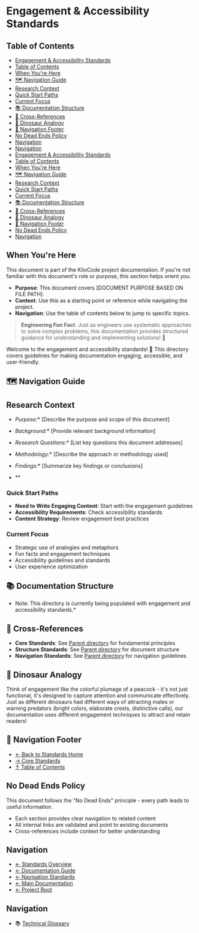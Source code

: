 # Engagement & Accessibility Standards

## Table of Contents
- [Engagement & Accessibility Standards](#engagement-accessibility-standards)
- [Table of Contents](#table-of-contents)
- [When You're Here](#when-youre-here)
- [🗺️ Navigation Guide](#️-navigation-guide)
- [Research Context](#research-context)
- [Quick Start Paths](#quick-start-paths)
- [Current Focus](#current-focus)
- [📚 Documentation Structure](#-documentation-structure)
- [🔗 Cross-References](#-cross-references)
- [🦕 Dinosaur Analogy](#-dinosaur-analogy)
- [🧭 Navigation Footer](#-navigation-footer)
- [No Dead Ends Policy](#no-dead-ends-policy)
- [Navigation](#navigation)
- [Navigation](#navigation)
- [Engagement & Accessibility Standards](#engagement-accessibility-standards)
- [Table of Contents](#table-of-contents)
- [When You're Here](#when-youre-here)
- [🗺️ Navigation Guide](#️-navigation-guide)
- [Research Context](#research-context)
- [Quick Start Paths](#quick-start-paths)
- [Current Focus](#current-focus)
- [📚 Documentation Structure](#-documentation-structure)
- [🔗 Cross-References](#-cross-references)
- [🦕 Dinosaur Analogy](#-dinosaur-analogy)
- [🧭 Navigation Footer](#-navigation-footer)
- [No Dead Ends Policy](#no-dead-ends-policy)
- [Navigation](#navigation)

## When You're Here

This document is part of the KiloCode project documentation. If you're not familiar with this
document's role or purpose, this section helps orient you.

- **Purpose**: This document covers \[DOCUMENT PURPOSE BASED ON FILE PATH].
- **Context**: Use this as a starting point or reference while navigating the project.
- **Navigation**: Use the table of contents below to jump to specific topics.

> **Engineering Fun Fact**: Just as engineers use systematic approaches to solve complex problems,
> this documentation provides structured guidance for understanding and implementing solutions! 🔧

Welcome to the engagement and accessibility standards! 🎯 This directory covers guidelines for
making documentation engaging, accessible, and user-friendly.

## 🗺️ Navigation Guide

## Research Context

- *Purpose:*\* \[Describe the purpose and scope of this document]

- *Background:*\* \[Provide relevant background information]

- *Research Questions:*\* \[List key questions this document addresses]

- *Methodology:*\* \[Describe the approach or methodology used]

- *Findings:*\* \[Summarize key findings or conclusions]
- \*\*

### Quick Start Paths

- **Need to Write Engaging Content**: Start with the engagement guidelines
- **Accessibility Requirements**: Check accessibility standards
- **Content Strategy**: Review engagement best practices

### Current Focus
- Strategic use of analogies and metaphors
- Fun facts and engagement techniques
- Accessibility guidelines and standards
- User experience optimization

## 📚 Documentation Structure
- Note: This directory is currently being populated with engagement and accessibility standards.\*

## 🔗 Cross-References

- **Core Standards**: See [Parent directory](../core/) for fundamental principles
- **Structure Standards**: See [Parent directory](../structure/) for document structure
- **Navigation Standards**: See [Parent directory](../navigation/) for navigation guidelines

## 🦕 Dinosaur Analogy

Think of engagement like the colorful plumage of a peacock - it's not just functional, it's designed
to capture attention and communicate effectively. Just as different dinosaurs had different ways of
attracting mates or warning predators (bright colors, elaborate crests, distinctive calls), our
documentation uses different engagement techniques to attract and retain readers!

## 🧭 Navigation Footer
- [← Back to Standards Home](../../../README.md)
- [→ Core Standards](../core/README.md)
- [↑ Table of Contents](../../../README.md)

## No Dead Ends Policy

This document follows the "No Dead Ends" principle - every path leads to useful information.
- Each section provides clear navigation to related content
- All internal links are validated and point to existing documents
- Cross-references include context for better understanding

## Navigation
- [← Standards Overview](README.md)
- [← Documentation Guide](../DOCUMENTATION_GUIDE.md)
- [← Navigation Standards](../navigation/README.md)
- [← Main Documentation](../../../README.md)
- [← Project Root](../../README.md)

## Navigation
- 📚 [Technical Glossary](../GLOSSARY.md)
